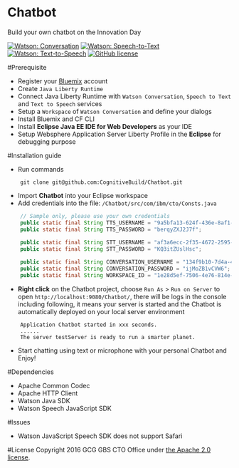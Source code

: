 # Chatbot
Build your own chatbot on the Innovation Day

[![Watson: Conversation](https://img.shields.io/badge/watson-conversation-black.svg?style=flat)](https://github.com/CognitiveBuild/Chatbot)
[![Watson: Speech-to-Text](https://img.shields.io/badge/watson-speech--to--text-black.svg?style=flat)](https://github.com/CognitiveBuild/Chatbot)
[![Watson: Text-to-Speech](https://img.shields.io/badge/watson-text--to--speech-black.svg?style=flat)](https://github.com/CognitiveBuild/Chatbot)
[![GitHub license](https://img.shields.io/badge/license-Apache%202-blue.svg)](https://raw.githubusercontent.com/CognitiveBuild/Chatbot/master/LICENSE)

#Prerequisite
* Register your [Bluemix](https://console.ng.bluemix.net/) account
* Create `Java Liberty Runtime`
* Connect Java Liberty Runtime with `Watson Conversation`, `Speech to Text` and `Text to Speech` services
* Setup a `Workspace` of `Watson Conversation` and define your dialogs
* Install Bluemix and CF CLI
* Install **Eclipse Java EE IDE for Web Developers** as your IDE
* Setup Websphere Application Server Liberty Profile in the **Eclipse** for debugging purpose

#Installation guide
* Run commands 
```shell
	git clone git@github.com:CognitiveBuild/Chatbot.git
```
* Import **Chatbot** into your Eclipse workspace
* Add credentials into the file: `/Chatbot/src/com/ibm/cto/Consts.java`
```java
	// Sample only, please use your own credentials
	public static final String TTS_USERNAME = "9a5bfa13-624f-436e-8af1-fc677a59a123";
	public static final String TTS_PASSWORD = "berqyZXJ2J7f";
	
	public static final String STT_USERNAME = "af3a6ecc-2f35-4672-2595-35e15bcd758a";
	public static final String STT_PASSWORD = "KQ3itZUslHsc";

	public static final String CONVERSATION_USERNAME = "134f9b10-7d4a-4e4f-92a0-7372f67331f7";
	public static final String CONVERSATION_PASSWORD = "ijMoZB1vCVW6";
	public static final String WORKSPACE_ID = "1e28d5ef-7506-4e76-814e-e83f3cbe6816";
```
* **Right click** on the Chatbot project, choose `Run As` &gt; `Run on Server` to open `http://localhost:9080/Chatbot/`, there will be logs in the console including following, it means your server is started and the Chatbot is automatically deployed on your local server environment
```console
	Application Chatbot started in xxx seconds.
	......
	The server testServer is ready to run a smarter planet.
```
* Start chatting using text or microphone with your personal Chatbot and Enjoy!

#Dependencies
* Apache Common Codec
* Apache HTTP Client
* Watson Java SDK
* Watson Speech JavaScript SDK

#Issues
* Watson JavaScript Speech SDK does not support Safari

#License
Copyright 2016 GCG GBS CTO Office under [the Apache 2.0 license](LICENSE).
